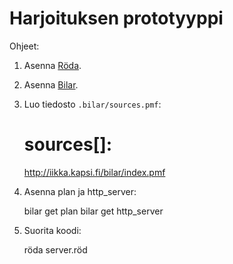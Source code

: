 Harjoituksen prototyyppi
========================

Ohjeet:

1. Asenna [Röda].
2. Asenna [Bilar].
3. Luo tiedosto `.bilar/sources.pmf`:

	# sources[]:
	http://iikka.kapsi.fi/bilar/index.pmf

4. Asenna plan ja http_server:

	bilar get plan
	bilar get http_server

5. Suorita koodi:

	röda server.röd

[Röda]: https://github.com/fergusq/roda
[Bilar]: https://github.com/fergusq/bilar
